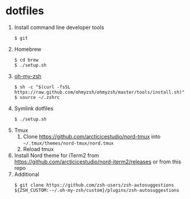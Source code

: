 # dotfiles

1. Install command line developer tools
    ```
    $ git
    ```
2. Homebrew
    ```
    $ cd brew
    $ ./setup.sh
    ```
3. [oh-my-zsh](https://ohmyz.sh/)
    ```
    $ sh -c "$(curl -fsSL https://raw.github.com/ohmyzsh/ohmyzsh/master/tools/install.sh)"
    $ source ~/.zshrc
    ```
4. Symlink dotfiles
    ```
    $ ./setup.sh
    ```
5. Tmux
    1. Clone https://github.com/arcticicestudio/nord-tmux into `~/.tmux/themes/nord-tmux/nord.tmux`
    2. Reload tmux
6. Install Nord theme for iTerm2 from https://github.com/arcticicestudio/nord-iterm2/releases or from this repo
7. Additional
    ```
    $ git clone https://github.com/zsh-users/zsh-autosuggestions ${ZSH_CUSTOM:-~/.oh-my-zsh/custom}/plugins/zsh-autosuggestions
    ```

